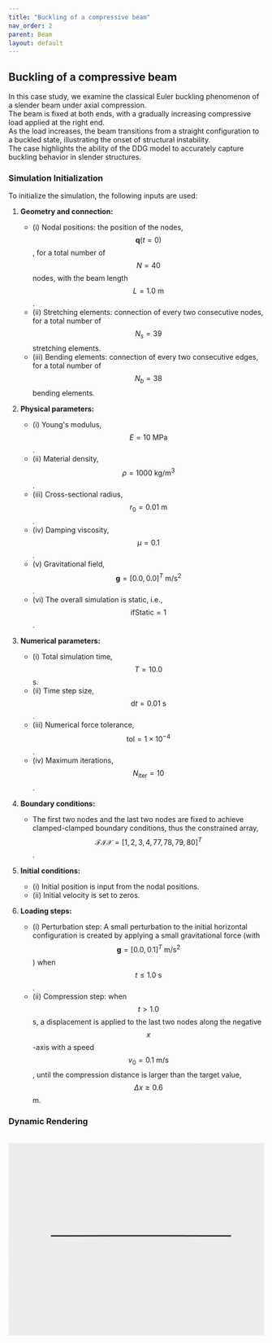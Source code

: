 ```yaml
---
title: "Buckling of a compressive beam"
nav_order: 2
parent: Beam
layout: default
---
```


## Buckling of a compressive beam

In this case study, we examine the classical Euler buckling phenomenon of a slender beam under axial compression.  
The beam is fixed at both ends, with a gradually increasing compressive load applied at the right end.  
As the load increases, the beam transitions from a straight configuration to a buckled state, illustrating the onset of structural instability.  
The case highlights the ability of the DDG model to accurately capture buckling behavior in slender structures.

### Simulation Initialization

To initialize the simulation, the following inputs are used:

1. **Geometry and connection:**
   - (i) Nodal positions: the position of the nodes, $$\mathbf{q}(t=0)$$, for a total number of $$N=40$$ nodes, with the beam length $$L=1.0\mathrm{~m}$$.
   - (ii) Stretching elements: connection of every two consecutive nodes, for a total number of $$N_{s}=39$$ stretching elements.
   - (iii) Bending elements: connection of every two consecutive edges, for a total number of $$N_{b}=38$$ bending elements.

2. **Physical parameters:**
   - (i) Young's modulus, $$E=10\mathrm{~MPa}$$.
   - (ii) Material density, $$\rho=1000\mathrm{~kg/m^3}$$.
   - (iii) Cross-sectional radius, $$r_{0} = 0.01\mathrm{~m}$$.
   - (iv) Damping viscosity, $$\mu = 0.1$$.
   - (v) Gravitational field, $$ \mathbf{g}= [0.0, 0.0]^{T}\mathrm{~m/s^2}$$.
   - (vi) The overall simulation is static, i.e., $$ \mathrm{ifStatic} = 1$$.

3. **Numerical parameters:**
   - (i) Total simulation time, $$T=10.0$$ s.
   - (ii) Time step size, $$\mathrm{d}t=0.01 \mathrm{~s}$$.
   - (iii) Numerical force tolerance, $$\mathrm{tol} = 1\times10^{-4}$$.
   - (iv) Maximum iterations, $$N_{\mathrm{iter}}=10$$.

4. **Boundary conditions:**
   - The first two nodes and the last two nodes are fixed to achieve clamped-clamped boundary conditions, thus the constrained array, $$\mathcal{FIX} = [1,2,3,4,77,78,79,80]^{T}$$.

5. **Initial conditions:**
   - (i) Initial position is input from the nodal positions.
   - (ii) Initial velocity is set to zeros.

6. **Loading steps:**
   - (i) Perturbation step: A small perturbation to the initial horizontal configuration is created by applying a small gravitational force (with $$ \mathbf{g}=[0.0,0.1]^{T}\mathrm{~m/s^2}$$) when $$t \le 1.0\mathrm{~s}$$.
   - (ii) Compression step: when $$t>1.0$$ s, a displacement is applied to the last two nodes along the negative $$x$$-axis with a speed $$v_{0} = 0.1\mathrm{~m/s}$$, until the compression distance is larger than the target value, $$\Delta x \ge 0.6$$ m.

### Dynamic Rendering
<br/><img src='../assets/videos/beam_2.gif' width="600">